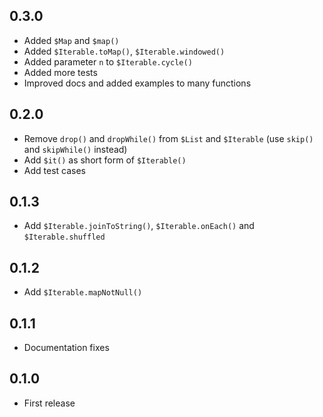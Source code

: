 ## 0.3.0
- Added `$Map` and `$map()`
- Added `$Iterable.toMap()`, `$Iterable.windowed()`
- Added parameter `n` to `$Iterable.cycle()`
- Added more tests
- Improved docs and added examples to many functions

## 0.2.0
- Remove `drop()` and `dropWhile()` from `$List` and `$Iterable` (use `skip()` and `skipWhile()` instead)
- Add `$it()` as short form of `$Iterable()`
- Add test cases

## 0.1.3
- Add `$Iterable.joinToString()`, `$Iterable.onEach()` and `$Iterable.shuffled`

## 0.1.2
- Add `$Iterable.mapNotNull()`

## 0.1.1
- Documentation fixes

## 0.1.0
- First release